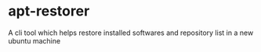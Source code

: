 # apt-restorer
A cli tool which helps restore installed softwares and repository list in a new ubuntu machine

